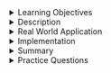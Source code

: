 
<details><summary>Learning Objectives</summary>
<br>

After completing this module, associates should be able to:
- Describe the purpose of function in a database
- Create, execute, and delete a function

</details>
<details><summary>Description</summary>
<br>

A function in SQL serves a similar purpose to functions in dedicated programming and scripting languages. They perform some set of defined operations on given data and return a result. Functions in SQL are similar to procedures except functions return a value.

When creating a function, we give a definition of what our function has to do. We will have to call that function to perform the defined task as and when required. When a program calls a function, program control is switched to the respective function.

- Characteristics of a function include:
    - Functions are separate blocks that are mainly used for calculations or bundling common operations into a single call.
    - Functions with DML commands can be called from other blocks, but functions without DML commands are typically called using a SELECT query.
    - Arguments (input values) can be passed into functions when called by defining function parameters during function creation.
      - These parameters should be included in the calling statements.
    - A function uses the RETURN command to return the value or raise an exception. 
      - A return command is mandatory to create SQL functions, as it will always return the value, in calling statements it always accompanies with assignment operator to populate the variables.

Many SQL dialects and RDBMS' provide built-in functions for convenience, however, the creation of custom functions may be helpful to support a developer's specific database operations.

</details>
<details><summary>Real World Application</summary>
<br>

Real world applications include:

- Development of a password strength function
- Maintaining student or bank account details
- Accessing and modifying data in directory

</details>
<details><summary>Implementation</summary> 
<br>

Functions are created using the DML command `CREATE`. For the following examples, we are showcasing MySQL, but many SQL dialects support the creation of functions.

## Syntax for creating a function

The following showcases the typical structure of a function using the `CREATE` command.

```sql

CREATE FUNCTION function_name [ (parameter datatype [, parameter datatype]) ]
RETURNS return_datatype
BEGIN

   -- declaration_section

   -- executable_section

END;
```

Notice that `BEGIN` and `END` are used to declare the operations for the function. Additionally, the `RETURNS` keyword is used to define the type of data returned from the function. Similar to other functions, optional parameter lists can be declared for the function to be later referenced within the function's operations.

- Example:

The SQL statement below creates the function get_balance

```sql

DELIMITER //

CREATE FUNCTION get_balance(acc_no INT) 
RETURNS INT 
   BEGIN
      SELECT order_total 
      INTO acc_bal 
      FROM orders 
      WHERE customer_id = acc_no; 
      RETURN(acc_bal); 
   END;

DELIMITER ;
```

In this example the `get_balance` function is used to find the value of the `order_total` column for a specified `customer_id` (based on the input, `acc_no` argument) from a table called `orders`. `DELIMITER //` is used to change the delimitor temporarily, so that semicolons within the procedure do not end the `CREATE PROCEDURE` statement prematurely. `DELIMITER ;` resets the delimiter back to the default, semicolon.

## Syntax for executing a function

The below query showcases how to execute the function. Here, we are locating the `order_total` from the account `101`.

```sql
SELECT get_balance(101);
```

Output:
```
4700
```

## Syntax for deleting a function

The SQL statement below showcases the syntax to `DROP` a previously created function. An optional `IF EXISTS` statement can be added to the `DROP` command to check for the existence of the function prior to deletion. This can be helpful to avoid errors.

```sql
DROP FUNCTION [ IF EXISTS ] function_name;
```

Here, we see the syntax to drop the previously created `get_balance` function.

```sql
DROP FUNCTION IF EXISTS get_balance;
```

</details>
<details><summary>Summary</summary> 
<br>

- SQL functions perform some set of defined operations on given data and return a result
- They can have parameters
- A function uses the RETURN command to return the value or raise an exception and the RETURN command is mandatory
- Many SQL dialects and RDBMS' provide built-in functions for convenience, however, the creation of custom functions may be helpful to support a developer's specific database operations

</details>
<details><summary>Practice Questions</summary>

[Practice Questions](./Quiz.gift)</details>
